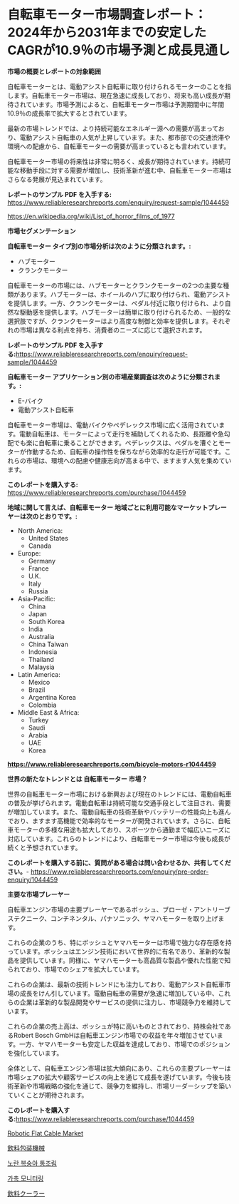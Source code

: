 <p><h1>自転車モーター市場調査レポート：2024年から2031年までの安定したCAGRが10.9％の市場予測と成長見通し</h1></p><p><strong>市場の概要とレポートの対象範囲</strong></p>
<p><p>自転車モーターとは、電動アシスト自転車に取り付けられるモーターのことを指します。自転車モーター市場は、現在急速に成長しており、将来も高い成長が期待されています。市場予測によると、自転車モーター市場は予測期間中に年間10.9％の成長率で拡大するとされています。</p><p>最新の市場トレンドでは、より持続可能なエネルギー源への需要が高まっており、電動アシスト自転車の人気が上昇しています。また、都市部での交通渋滞や環境への配慮から、自転車モーターの需要が高まっているとも言われています。</p><p>自転車モーター市場の将来性は非常に明るく、成長が期待されています。持続可能な移動手段に対する需要が増加し、技術革新が進む中、自転車モーター市場はさらなる発展が見込まれています。</p></p>
<p><strong>レポートのサンプル PDF を入手する:</strong> <a href="https://www.reliableresearchreports.com/enquiry/request-sample/1044459">https://www.reliableresearchreports.com/enquiry/request-sample/1044459</a></p>
<p><a href="https://en.wikipedia.org/wiki/List_of_horror_films_of_1977">https://en.wikipedia.org/wiki/List_of_horror_films_of_1977</a></p>
<p><strong>市場セグメンテーション</strong></p>
<p><strong>自転車モーター タイプ別の市場分析は次のように分類されます。:</strong></p>
<p><ul><li>ハブモーター</li><li>クランクモーター</li></ul></p>
<p><p>自転車モーターの市場には、ハブモーターとクランクモーターの2つの主要な種類があります。ハブモーターは、ホイールのハブに取り付けられ、電動アシストを提供します。一方、クランクモーターは、ペダル付近に取り付けられ、より自然な駆動感を提供します。ハブモーターは簡単に取り付けられるため、一般的な選択肢ですが、クランクモーターはより高度な制御と効率を提供します。それぞれの市場は異なる利点を持ち、消費者のニーズに応じて選択されます。</p></p>
<p><strong>レポートのサンプル PDF を入手する:</strong><a href="https://www.reliableresearchreports.com/enquiry/request-sample/1044459">https://www.reliableresearchreports.com/enquiry/request-sample/1044459</a></p>
<p><strong> 自転車モーター アプリケーション別の市場産業調査は次のように分類されます。:</strong></p>
<p><ul><li>E-バイク</li><li>電動アシスト自転車</li></ul></p>
<p><p>自転車モーター市場は、電動バイクやペデレックス市場に広く活用されています。電動自転車は、モーターによって走行を補助してくれるため、長距離や急勾配でも楽に自転車に乗ることができます。ペデレックスは、ペダルを漕ぐとモーターが作動するため、自転車の操作性を保ちながら効率的な走行が可能です。これらの市場は、環境への配慮や健康志向が高まる中で、ますます人気を集めています。</p></p>
<p><strong>このレポートを購入する:</strong> <a href="https://www.reliableresearchreports.com/purchase/1044459">https://www.reliableresearchreports.com/purchase/1044459</a></p>
<p><strong>地域に関して言えば、自転車モーター 地域ごとに利用可能なマーケットプレーヤーは次のとおりです。:</strong></p>
<p><ul>
    <li>
        North America:
        <ul>
            <li>United States</li>
            <li>Canada</li>
        </ul>
    </li>
    <li>
        Europe:
        <ul>
            <li>Germany</li>
            <li>France</li>
            <li>U.K.</li>
            <li>Italy</li>
            <li>Russia</li>
        </ul>
    </li>
    <li>
        Asia-Pacific:
        <ul>
            <li>China</li>
            <li>Japan</li>
            <li>South Korea</li>
            <li>India</li>
            <li>Australia</li>
            <li>China Taiwan</li>
            <li>Indonesia</li>
            <li>Thailand</li>
            <li>Malaysia</li>
        </ul>
    </li>
    <li>
        Latin America:
        <ul>
            <li>Mexico</li>
            <li>Brazil</li>
            <li>Argentina Korea</li>
            <li>Colombia</li>
        </ul>
    </li>
    <li>
        Middle East & Africa:
        <ul>
            <li>Turkey</li>
            <li>Saudi</li>
            <li>Arabia</li>
            <li>UAE</li>
            <li>Korea</li>
        </ul>
    </li>
    </ul></p>
<p><strong><a href="https://www.reliableresearchreports.com/bicycle-motors-r1044459">https://www.reliableresearchreports.com/bicycle-motors-r1044459</a></strong></p>
<p><strong>世界の新たなトレンドとは 自転車モーター 市場？</strong></p>
<p><p>世界の自転車モーター市場における新興および現在のトレンドには、電動自転車の普及が挙げられます。電動自転車は持続可能な交通手段として注目され、需要が増加しています。また、電動自転車の技術革新やバッテリーの性能向上も進んでおり、ますます高機能で効率的なモーターが開発されています。さらに、自転車モーターの多様な用途も拡大しており、スポーツから通勤まで幅広いニーズに対応しています。これらのトレンドにより、自転車モーター市場は今後も成長が続くと予想されています。</p></p>
<p><strong>このレポートを購入する前に、質問がある場合は問い合わせるか、共有してください。</strong>- <a href="https://www.reliableresearchreports.com/enquiry/pre-order-enquiry/1044459">https://www.reliableresearchreports.com/enquiry/pre-order-enquiry/1044459</a></p>
<p><strong>主要な市場プレーヤー</strong></p>
<p><p>自転車エンジン市場の主要プレーヤーであるボッシュ、ブローゼ・アントリーブステクニーク、コンチネンタル、パナソニック、ヤマハモーターを取り上げます。</p><p>これらの企業のうち、特にボッシュとヤマハモーターは市場で強力な存在感を持っています。ボッシュはエンジン技術において世界的に有名であり、革新的な製品を提供しています。同様に、ヤマハモーターも高品質な製品や優れた性能で知られており、市場でのシェアを拡大しています。</p><p>これらの企業は、最新の技術トレンドにも注力しており、電動アシスト自転車市場の成長をけん引しています。電動自転車の需要が急速に増加している中、これらの企業は革新的な製品開発やサービスの提供に注力し、市場競争力を維持しています。</p><p>これらの企業の売上高は、ボッシュが特に高いものとされており、持株会社であるRobert Bosch GmbHは自転車エンジン市場での収益を年々増加させています。一方、ヤマハモーターも安定した収益を達成しており、市場でのポジションを強化しています。</p><p>全体として、自転車エンジン市場は拡大傾向にあり、これらの主要プレーヤーは市場シェアの拡大や顧客サービスの向上を通じて成長を遂げています。今後も技術革新や市場戦略の強化を通じて、競争力を維持し、市場リーダーシップを築いていくことが期待されます。</p></p>
<p><strong>このレポートを購入する:</strong><a href="https://www.reliableresearchreports.com/purchase/1044459">https://www.reliableresearchreports.com/purchase/1044459</a></p>
<p><p><a href="https://issuu.com/reportprime-2/docs/robotic-flat-cable-market-size-2030.pptx">Robotic Flat Cable Market</a></p><p><a href="https://github.com/roulaayoub-saad/Market-Research-Report-List-3/blob/main/150304951005.md">飲料包装機械</a></p><p><a href="https://github.com/Nicolasrown5/Market-Research-Report-List-2/blob/main/747396565196.md">노란 복숭아 통조림</a></p><p><a href="https://github.com/shampaakter36/Market-Research-Report-List-2/blob/main/360999965197.md">가축 모니터링</a></p><p><a href="https://github.com/zjkmgcs938405/Market-Research-Report-List-3/blob/main/954426451004.md">飲料クーラー</a></p></p>
